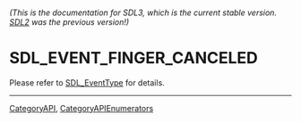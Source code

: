 ###### (This is the documentation for SDL3, which is the current stable version. [SDL2](https://wiki.libsdl.org/SDL2/) was the previous version!)
# SDL_EVENT_FINGER_CANCELED

Please refer to [SDL_EventType](SDL_EventType) for details.

----
[CategoryAPI](CategoryAPI), [CategoryAPIEnumerators](CategoryAPIEnumerators)

